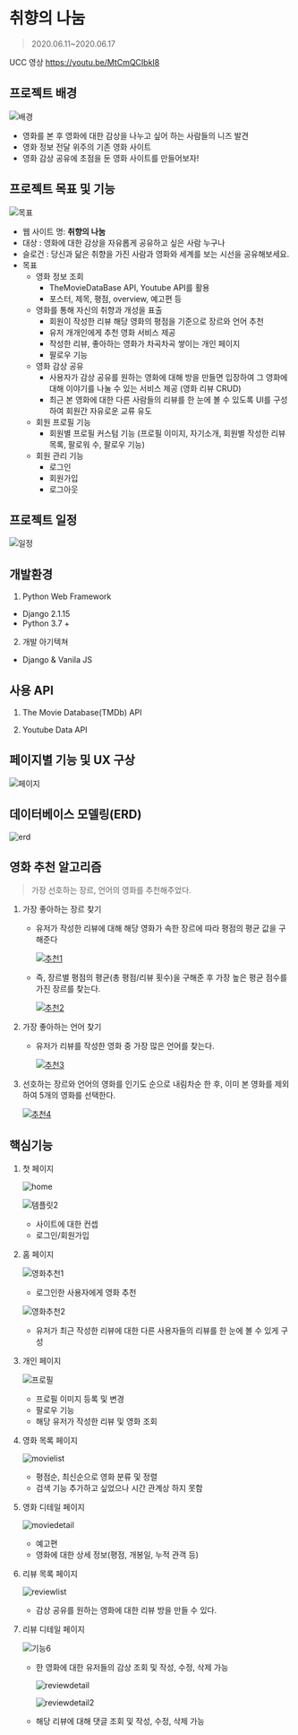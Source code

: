 # 취향의 나눔

> 2020.06.11~2020.06.17
>
> 

UCC 영상 https://youtu.be/MtCmQCIbkI8

## 프로젝트 배경

![배경](https://user-images.githubusercontent.com/60081199/85346341-14307880-b530-11ea-8706-4cea7b9c46bd.jpg)

- 영화를 본 후 영화에 대한 감상을 나누고 싶어 하는 사람들의 니즈 발견
- 영화 정보 전달 위주의 기존 영화 사이트
- 영화 감상 공유에 초점을 둔 영화 사이트를 만들어보자!

## 프로젝트 목표 및 기능

![목표](https://user-images.githubusercontent.com/60081199/85346339-14307880-b530-11ea-884d-330066fe6421.jpg)

- 웹 사이트 명: **취향의 나눔**
- 대상 : 영화에 대한 감상을 자유롭게 공유하고 싶은 사람 누구나
- 슬로건 : 당신과 닮은 취향을 가진 사람과 영화와 세계를 보는 시선을 공유해보세요.
- 목표
  - 영화 정보 조회
    - TheMovieDataBase API, Youtube API를 활용
    - 포스터, 제목, 평점, overview, 예고편 등
  - 영화를 통해 자신의 취향과 개성을 표출
    - 회원이 작성한 리뷰 해당 영화의 평점을 기준으로 장르와 언어 추천
    - 유저 개개인에게 추천 영화 서비스 제공
    - 작성한 리뷰, 좋아하는 영화가 차곡차곡 쌓이는 개인 페이지
    - 팔로우 기능
  - 영화 감상 공유
    - 사용자가 감상 공유를 원하는 영화에 대해 방을 만들면 입장하여 그 영화에 대해 이야기를 나눌 수 있는 서비스 제공 (영화 리뷰 CRUD)
    - 최근 본 영화에 대한 다른 사람들의 리뷰를 한 눈에 볼 수 있도록 UI를 구성하여 회원간 자유로운 교류 유도
  - 회원 프로필 기능
    - 회원별 프로필 커스텀 기능 (프로필 이미지, 자기소개, 회원별 작성한 리뷰 목록, 팔로워 수, 팔로우 기능)
  - 회원 관리 기능
    - 로그인
    - 회원가입
    - 로그아웃

## 프로젝트 일정

![일정](https://user-images.githubusercontent.com/60081199/85346342-14c90f00-b530-11ea-9f6c-eed1ecdb88c2.jpg)



## 개발환경

1) Python Web Framework

- Django 2.1.15
- Python 3.7 +

2) 개발 아기텍쳐

- Django & Vanila JS

## 사용 API

1) The Movie Database(TMDb) API

2) Youtube Data API



## 페이지별 기능 및 UX 구상

![페이지](https://user-images.githubusercontent.com/60081282/85231562-17920a00-b433-11ea-9a23-a0d133090649.PNG)

## 데이터베이스 모델링(ERD)

![erd](https://user-images.githubusercontent.com/60081199/85346314-0da20100-b530-11ea-9066-48719fc8c3fa.jpg)

## 영화 추천 알고리즘

> 가장 선호하는 장르, 언어의 영화를 추천해주었다.

1. 가장 좋아하는 장르 찾기

   - 유저가 작성한 리뷰에 대해 해당 영화가 속한 장르에 따라 평점의 평균 값을 구해준다

     [![추천1](https://user-images.githubusercontent.com/60081199/85346343-1561a580-b530-11ea-906d-b75be96c5b5d.jpg)](https://user-images.githubusercontent.com/60081199/85346343-1561a580-b530-11ea-906d-b75be96c5b5d.jpg)

   - 즉, 장르별 평점의 평균(총 평점/리뷰 횟수)을 구해준 후 가장 높은 평균 점수를 가진 장르를 찾는다.

     [![추천2](https://user-images.githubusercontent.com/60081199/85346344-15fa3c00-b530-11ea-8758-999a7f46b823.jpg)](https://user-images.githubusercontent.com/60081199/85346344-15fa3c00-b530-11ea-8758-999a7f46b823.jpg)

2. 가장 좋아하는 언어 찾기

   - 유저가 리뷰를 작성한 영화 중 가장 많은 언어를 찾는다.

     [![추천3](https://user-images.githubusercontent.com/60081199/85346345-1692d280-b530-11ea-9406-78075a333f1d.jpg)](https://user-images.githubusercontent.com/60081199/85346345-1692d280-b530-11ea-9406-78075a333f1d.jpg)

3. 선호하는 장르와 언어의 영화를 인기도 순으로 내림차순 한 후, 이미 본 영화를 제외하여 5개의 영화를 선택한다.

   [![추천4](https://user-images.githubusercontent.com/60081199/85346349-1692d280-b530-11ea-8012-52d9ba1b065c.jpg)](https://user-images.githubusercontent.com/60081199/85346349-1692d280-b530-11ea-8012-52d9ba1b065c.jpg)

## 핵심기능

1. 첫 페이지

   ![home](C:\Users\hy940\Desktop\85231755-d7cc2200-b434-11ea-843e-4b9319881261.PNG)

   ![템플릿2](https://user-images.githubusercontent.com/60081199/85346352-17c3ff80-b530-11ea-8b55-f3d251028d86.jpg)

   - 사이트에 대한 컨셉
   - 로그인/회원가입

2. 홈 페이지

   ![영화추천1](https://user-images.githubusercontent.com/60081282/85231758-dac71280-b434-11ea-8416-6fa1212b92d5.PNG)

   - 로그인한 사용자에게 영화 추천

   ![영화추천2](https://user-images.githubusercontent.com/60081282/85231760-dc90d600-b434-11ea-8c2d-dbe9491a6218.PNG)

   - 유저가 최근 작성한 리뷰에 대한 다른 사용자들의 리뷰를 한 눈에 볼 수 있게 구성

3. 개인 페이지

   ![프로필](https://user-images.githubusercontent.com/60081282/85231790-1235bf00-b435-11ea-9f80-e8b36b22256b.PNG)

   - 프로필 이미지 등록 및 변경
   - 팔로우 기능
   - 해당 유저가 작성한 리뷰 및 영화 조회

4. 영화 목록 페이지

   ![movielist](https://user-images.githubusercontent.com/60081282/85231761-df8bc680-b434-11ea-87bc-3999dee55200.PNG)

   - 평점순, 최신순으로 영화 분류 및 정렬
   - 검색 기능 추가하고 싶었으나 시간 관계상 하지 못함

5. 영화 디테일 페이지

   ![moviedetail](https://user-images.githubusercontent.com/60081282/85231767-e1558a00-b434-11ea-86cb-b78584920ae5.PNG)

   - 예고편
   - 영화에 대한 상세 정보(평점, 개봉일, 누적 관객 등)

6. 리뷰 목록 페이지

   ![reviewlist](https://user-images.githubusercontent.com/60081282/85231768-e31f4d80-b434-11ea-9a0e-78847a0409ac.PNG)

   - 감상 공유를 원하는 영화에 대한 리뷰 방을 만들 수 있다.

7. 리뷰 디테일 페이지

   ![기능6](https://user-images.githubusercontent.com/60081199/85346330-11ce1e80-b530-11ea-8c07-2e5d2885cfed.jpg)

   - 한 영화에 대한 유저들의 감상 조회 및 작성, 수정, 삭제 가능

     ![reviewdetail](https://user-images.githubusercontent.com/60081282/85231769-e4507a80-b434-11ea-80bc-7035427c0a28.PNG)

     ![reviewdetail2](https://user-images.githubusercontent.com/60081282/85231772-e61a3e00-b434-11ea-9b60-ab12d8bc4661.PNG)

   - 해당 리뷰에 대해 댓글 조회 및 작성, 수정, 삭제 가능